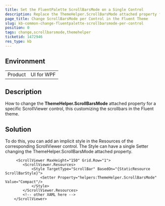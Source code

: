 ```yaml
---
title: Set the FluentPalette ScrollBarsMode on a Single Control
description: Replace the ThemeHelper.ScrollBarsMode attached property for a specific ScrollViewer control.
page_title: Change ScrollBarsMode per Control in the Fluent Theme
slug: kb-common-change-fluentpalette-scrollbarsmode-per-control
position: 0
tags: change,scrollbarsmode,themehelper
ticketid: 1472946
res_type: kb
---
```


## Environment
<table>
	<tr>
		<td>Product</td>
		<td>UI for WPF</td>
	</tr>
</table>

## Description

How to change the __ThemeHelper.ScrollBarsMode__ attached property for a specific ScrollViewer control, this customizing the scrollbars in the Fluent theme.

## Solution

To do this, you can add an implicit style in the Resources of the corresponding ScrollViewer control. The Style can have a single Setter changing the ThemeHelper.ScrollBarsMode attached property.


```XAML
	 <ScrollViewer MaxHeight="150" Grid.Row="1">
		<ScrollViewer.Resources>
			<Style TargetType="ScrollBar" BasedOn="{StaticResource ScrollBarStyle}">
				<Setter Property="helpers:ThemeHelper.ScrollBarsMode" Value="Compact"/>
			</Style>
		</ScrollViewer.Resources>
		<!-- other XAML here -->
	</ScrollViewer>
```